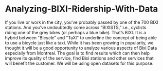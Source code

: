 # Analyzing-BIXI-Ridership-With-Data
If you live or work in the city, you’ve probably passed by one of the 700 BIXI stations. And you’ve undoubtedly come across “BIXISTS,” i.e., cyclists riding one of the grey bikes (or perhaps a blue bike). That’s BIXI. It is a hybrid between "BIcycle" and "TaXI" to underline the concept of being able to use a bicycle just like a taxi. While it has been growing in popularity, we thought it will be a good opportunity to analyze various aspects of Bixi Data especially from Montreal. The goal is to find results which can then help improve its quality of the service, find Bixi stations and other services that will benefit the customer. We will be using open datasets for this purpose.
